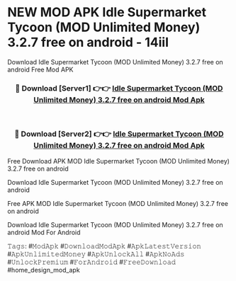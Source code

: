 # NEW MOD APK Idle Supermarket Tycoon (MOD Unlimited Money) 3.2.7 free on android - 14iil
Download Idle Supermarket Tycoon (MOD Unlimited Money) 3.2.7 free on android Free Mod APK

<div align="center">
<h3>🔴 Download [Server1] 👉👉 <a href="https://apk-comot.site?title=Idle_Supermarket_Tycoon_(MOD_Unlimited_Money)_3.2.7_free_on_android">Idle Supermarket Tycoon (MOD Unlimited Money) 3.2.7 free on android Mod Apk</a></h3><br>

<h3>🔴 Download [Server2] 👉👉 <a href="https://apk-comot.site?title=Idle_Supermarket_Tycoon_(MOD_Unlimited_Money)_3.2.7_free_on_android">Idle Supermarket Tycoon (MOD Unlimited Money) 3.2.7 free on android Mod Apk</a></h3>
</div>


Free Download APK MOD Idle Supermarket Tycoon (MOD Unlimited Money) 3.2.7 free on android

Download Idle Supermarket Tycoon (MOD Unlimited Money) 3.2.7 free on android 

Free APK MOD Idle Supermarket Tycoon (MOD Unlimited Money) 3.2.7 free on android 

Download Idle Supermarket Tycoon (MOD Unlimited Money) 3.2.7 free on android Mod For Android

𝚃𝚊𝚐𝚜: #𝙼𝚘𝚍𝙰𝚙𝚔 #𝙳𝚘𝚠𝚗𝚕𝚘𝚊𝚍𝙼𝚘𝚍𝙰𝚙𝚔 #𝙰𝚙𝚔𝙻𝚊𝚝𝚎𝚜𝚝𝚅𝚎𝚛𝚜𝚒𝚘𝚗 #𝙰𝚙𝚔𝚄𝚗𝚕𝚒𝚖𝚒𝚝𝚎𝚍𝙼𝚘𝚗𝚎𝚢 #𝙰𝚙𝚔𝚄𝚗𝚕𝚘𝚌𝚔𝙰𝚕𝚕 #𝙰𝚙𝚔𝙽𝚘𝙰𝚍𝚜 #𝚄𝚗𝚕𝚘𝚌𝚔𝙿𝚛𝚎𝚖𝚒𝚞𝚖 #𝙵𝚘𝚛𝙰𝚗𝚍𝚛𝚘𝚒𝚍 #𝙵𝚛𝚎𝚎𝙳𝚘𝚠𝚗𝚕𝚘𝚊𝚍 #home_design_mod_apk